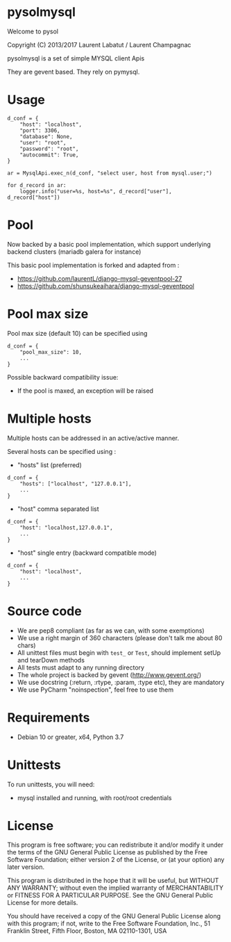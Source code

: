 pysolmysql
============

Welcome to pysol

Copyright (C) 2013/2017 Laurent Labatut / Laurent Champagnac

pysolmysql is a set of simple MYSQL client Apis

They are gevent based.
They rely on pymysql.

Usage
===============

```
d_conf = {
    "host": "localhost",
    "port": 3306,
    "database": None,
    "user": "root",
    "password": "root",
    "autocommit": True,
}
        
ar = MysqlApi.exec_n(d_conf, "select user, host from mysql.user;")

for d_record in ar:
    logger.info("user=%s, host=%s", d_record["user"], d_record["host"])
```

Pool
===============

Now backed by a basic pool implementation, which support underlying backend clusters (mariadb galera for instance)

This basic pool implementation is forked and adapted from :
- https://github.com/laurentL/django-mysql-geventpool-27
- https://github.com/shunsukeaihara/django-mysql-geventpool

Pool max size
===============

Pool max size (default 10) can be specified using
```
d_conf = {
    "pool_max_size": 10,
    ...
}
```

Possible backward compatibility issue:
- If the pool is maxed, an exception will be raised

Multiple hosts
===============

Multiple hosts can be addressed in an active/active manner.

Several hosts can be specified using :
- "hosts" list (preferred)
```
d_conf = {
    "hosts": ["localhost", "127.0.0.1"],
    ...
}
```

- "host" comma separated list
```
d_conf = {
    "host": "localhost,127.0.0.1",
    ...
}
```

- "host" single entry (backward compatible mode)
```
d_conf = {
    "host": "localhost",
    ...
}
```

Source code
===============

- We are pep8 compliant (as far as we can, with some exemptions)
- We use a right margin of 360 characters (please don't talk me about 80 chars)
- All unittest files must begin with `test_` or `Test`, should implement setUp and tearDown methods
- All tests must adapt to any running directory
- The whole project is backed by gevent (http://www.gevent.org/)
- We use docstring (:return, :rtype, :param, :type etc), they are mandatory
- We use PyCharm "noinspection", feel free to use them

Requirements
===============

- Debian 10 or greater, x64, Python 3.7

Unittests
===============

To run unittests, you will need:

- mysql installed and running, with root/root credentials

License
===============

This program is free software; you can redistribute it and/or
modify it under the terms of the GNU General Public License
as published by the Free Software Foundation; either version 2
of the License, or (at your option) any later version.

This program is distributed in the hope that it will be useful,
but WITHOUT ANY WARRANTY; without even the implied warranty of
MERCHANTABILITY or FITNESS FOR A PARTICULAR PURPOSE.  See the
GNU General Public License for more details.

You should have received a copy of the GNU General Public License
along with this program; if not, write to the Free Software
Foundation, Inc., 51 Franklin Street, Fifth Floor, Boston, MA  02110-1301, USA


